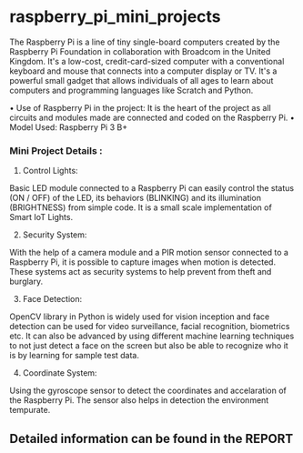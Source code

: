 # raspberry_pi_mini_projects

The Raspberry Pi is a line of tiny single-board computers created by the Raspberry Pi Foundation in collaboration with Broadcom in the United Kingdom. It's a low-cost, credit-card-sized computer with a conventional keyboard and mouse that connects into a computer display or TV. It's a powerful small gadget that allows individuals of all ages to learn about computers and programming languages like Scratch and Python.

• Use of Raspberry Pi in the project: It is the heart of the project as all circuits and modules made are connected and coded on the Raspberry Pi.
• Model Used: Raspberry Pi 3 B+

### Mini Project Details : 
1. Control Lights: 

Basic LED module connected to a Raspberry Pi can easily control the status (ON / OFF) of the LED, its behaviors (BLINKING) and its illumination (BRIGHTNESS) from simple code. It is a small scale implementation of Smart IoT Lights. 

2. Security System:

With the help of a camera module and a PIR motion sensor connected to a Raspberry Pi, it is possible to capture images when motion is detected. These systems act as security systems to help prevent from theft and burglary.

3. Face Detection:

OpenCV library in Python is widely used for vision inception and face detection can be used for video surveillance, facial recognition, biometrics etc. It can also be advanced by using different machine learning techniques to not just detect a face on the screen but also be able to recognize who it is by learning for sample test data.

4. Coordinate System:

Using the gyroscope sensor to detect the coordinates and accelaration of the Raspberry Pi. The sensor also helps in detection the environment tempurate.


## Detailed information can be found in the REPORT
